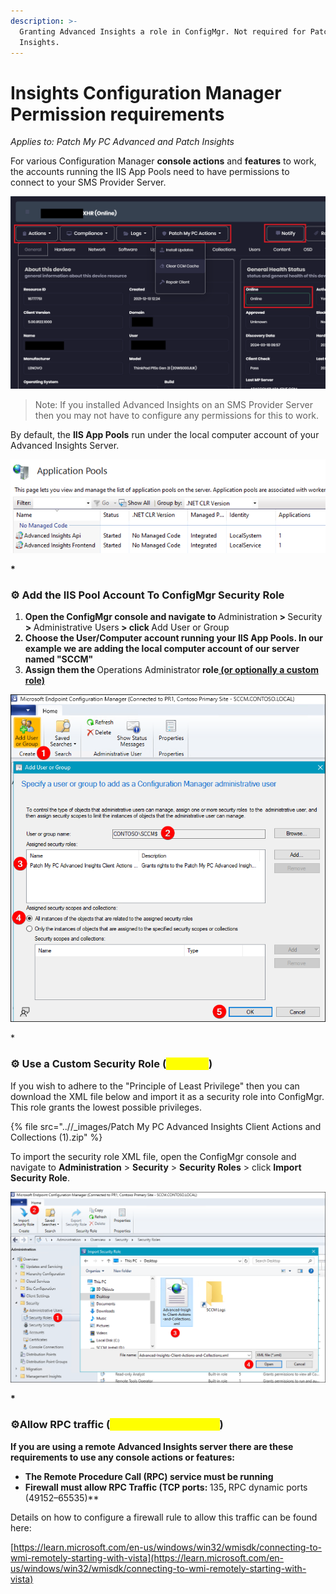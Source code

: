 ```yaml
---
description: >-
  Granting Advanced Insights a role in ConfigMgr. Not required for Patch
  Insights.
---
```


# Insights Configuration Manager Permission requirements

_Applies to: Patch My PC Advanced and Patch Insights_

For various Configuration Manager <strong>console actions</strong> and <strong>features</strong> to work, the accounts running the IIS App Pools need to have permissions to connect to your SMS Provider Server.&#x20;

![](/_images/Permissions-Example.png)

<blockquote class="wp-block-quote">
<p>Note: If you installed Advanced Insights on an SMS Provider Server then you may not have to configure any permissions for this to work.</p>
</blockquote>

By default, the <strong>IIS App Pools</strong> run under the local computer account of your Advanced Insights Server.&#x20;

![](/_images/image-(1320).png "")

<strong>*

### ⚙ Add the IIS Pool Account To ConfigMgr Security Role

1. Open the ConfigMgr console and navigate to </strong>Administration<strong> > </strong>Security<strong> > </strong>Administrative Users<strong> > click </strong>Add User or Group<strong>
2. Choose the User/Computer account running your IIS App Pools. In our example we are adding the local computer account of our server named "SCCM"
3. Assign them the </strong>Operations Administrator<strong> role[ (or optionally a custom role)](insights-configuration-manager-permission-requirements.md#use-a-custom-security-role-optional)

![](/_images/image-(1095).png "")

</strong>*

### ⚙ Use a Custom Security Role (<mark style="color:yellow;">Optional</mark>)

If you wish to adhere to the "Principle of Least Privilege" then you can download the XML file below and import it as a security role into ConfigMgr. This role grants the lowest possible privileges.

{% file src="..//_images/Patch My PC Advanced Insights Client Actions and Collections (1).zip" %}

To import the security role XML file, open the ConfigMgr console and navigate to <strong>Administration</strong> > <strong>Security</strong> > <strong>Security Roles</strong> > click <strong>Import Security Role</strong>.

![](/_images/image-(1163).png "")

<strong>*

### ⚙Allow RPC traffic (<mark style="color:yellow;">If using remote server</mark>)

If you are using a remote Advanced Insights server there are these requirements to use any console actions or features:

* The Remote Procedure Call (RPC) service must be running
* Firewall must allow RPC Traffic (TCP ports: </strong>135<strong>, </strong>RPC dynamic ports (49152–65535)**

Details on how to configure a firewall rule to allow this traffic can be found here:&#x20;

[https://learn.microsoft.com/en-us/windows/win32/wmisdk/connecting-to-wmi-remotely-starting-with-vista](https://learn.microsoft.com/en-us/windows/win32/wmisdk/connecting-to-wmi-remotely-starting-with-vista)